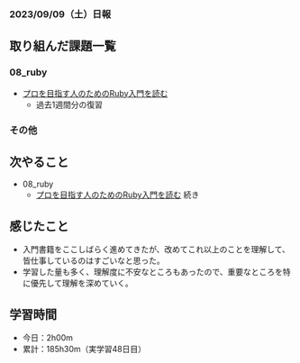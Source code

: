 ### 2023/09/09（土）日報

## 取り組んだ課題一覧

### 08_ruby
  - [プロを目指す人のためのRuby入門を読む](https://github.com/happiness-chain/practice/blob/main/08_ruby/001_%E3%83%97%E3%83%AD%E3%82%92%E7%9B%AE%E6%8C%87%E3%81%99%E4%BA%BA%E3%81%AE%E3%81%9F%E3%82%81%E3%81%AERuby%E5%85%A5%E9%96%80.md)
    - 過去1週間分の復習


### その他
<!-- - 模写コーディング
  - [作って学ぶコーディング学習サイト](https://code-step.com/)
    - [【入門編】recipemenu](https://github.com/imahoritatsuki/copyingCoding/tree/main/introductory-recipemenu/output) -->
<!-- - ブログ執筆
  - [Rubyにおけるメソッド探索のルール](https://tatsuki-ju.hatenablog.com/entry/2023/09/07/124100)
- 関連書籍 読書
  - [オブジェクト指向設計実践ガイド ~Rubyでわかる 進化しつづける柔軟なアプリケーションの育て方](https://amzn.asia/d/4QTPuwJ)
- 昨日の復習
- １週間前の復習

## わかったこと
  - [Ruby Procオブジェクトの基礎](https://www.notion.so/Ruby-Proc-8d5c981989654333b741bb346e6a9bb9?pvs=4)
  - [Ruby Proc.newとラムダ](https://www.notion.so/Ruby-Proc-new-c229fbe224de45f0821522491fb8fce9?pvs=4)
  - [Ruby パターンマッチの基本](https://www.notion.so/Ruby-e3027337a2604d2bb82a95d62c2b33d6?pvs=4)
  - [Ruby パターンマッチの利用パターン](https://www.notion.so/Ruby-f1665498d85b49babbec03e2160d056c?pvs=4)
  - [Ruby よくある例外クラスと原因](https://www.notion.so/Ruby-6b79024c6d86484788293fbf67574b41?pvs=4) -->


## 次やること
- 08_ruby
  - [プロを目指す人のためのRuby入門を読む](https://github.com/happiness-chain/practice/blob/main/08_ruby/001_%E3%83%97%E3%83%AD%E3%82%92%E7%9B%AE%E6%8C%87%E3%81%99%E4%BA%BA%E3%81%AE%E3%81%9F%E3%82%81%E3%81%AERuby%E5%85%A5%E9%96%80.md) 続き

## 感じたこと
- 入門書籍をここしばらく進めてきたが、改めてこれ以上のことを理解して、皆仕事しているのはすごいなと思った。
- 学習した量も多く、理解度に不安なところもあったので、重要なところを特に優先して理解を深めていく。

## 学習時間
- 今日：2h00m
- 累計：185h30m（実学習48日目）

